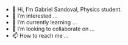 - 👋 Hi, I’m Gabriel Sandoval, Physics student.
- 👀 I’m interested ...
- 🌱 I’m currently learning ...
- 💞️ I’m looking to collaborate on ...
- 📫 How to reach me ...

<!---
gfsandovalv/gfsandovalv is a ✨ special ✨ repository because its `README.md` (this file) appears on your GitHub profile.
You can click the Preview link to take a look at your changes.
--->
